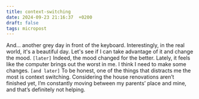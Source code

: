 ```yaml
---
title: context-switching
date: 2024-09-23 21:16:37  +0200
draft: false
tags: micropost
---
```


And... another grey day in front of the keyboard. Interestingly, in the real world, it's a beautiful day. Let's see if I can take advantage of it and change the mood.
`[later]`
Indeed, the mood changed for the better. Lately, it feels like the computer brings out the worst in me. I think I need to make some changes.
`[and later]`
To be honest, one of the things that distracts me the most is context switching. Considering the house renovations aren’t finished yet, I’m constantly moving between my parents’ place and mine, and that’s definitely not helping.